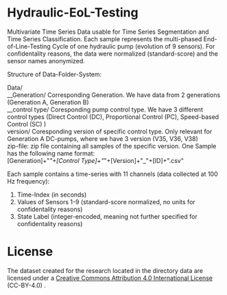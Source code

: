 # Hydraulic-EoL-Testing
Multivariate Time Series Data usable for Time Series Segmentation and Time Series Classification. Each sample represents the multi-phased End-of-Line-Testing Cycle of one hydraulic pump (evolution of 9 sensors). For confidentality reasons, the data were normalized (standard-score) and the sensor names anonymized.

Structure of Data-Folder-System:

Data/<br />
__Generation/                  Corresponding Generation. We have data from 2 generations (Generation A, Generation B)<br />
__control type/              Coresponding pump control type. We have 3 different control types (Direct Control (DC), Proportional Control (PC), Speed-based Control (SC) )<br />
      version/                 Coresponding version of specific control type. Only relevant for Generation A DC-pumps, where we have 3 version (V35, V36, V38)<br />
        zip-file:              zip file containing all samples of the specific version. One Sample has the following name format:<br />
                                    [Generation]+"_"+[Control Type]+"_"+[Version]+"_"+[ID]+".csv"<br />
                                    
                                    
 
                                    
Each sample contains a time-series with 11 channels (data collected at 100 Hz frequency):
1. Time-Index (in seconds)
2. Values of Sensors 1-9 (standard-score normalized, no units for confidentality reasons)
3. State Label (integer-encoded, meaning not further specified for confidentality reasons)

# License 
The dataset created for the research located in the directory data are licensed under a [Creative Commons Attribution 4.0 International License](https://creativecommons.org/licenses/by/4.0/) (CC-BY-4.0) .
